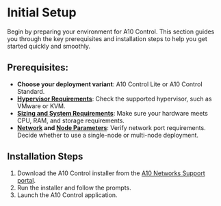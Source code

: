 # Initial Setup

Begin by preparing your environment for A10 Control. This section guides you through the key prerequisites and installation steps to help you get started quickly and smoothly.

## Prerequisites:

- **Choose your deployment variant**: A10 Control Lite or A10 Control Standard.
- **[Hypervisor Requirements](https://documentation.a10networks.com/SYM/Platform/Latest/html/Default.htm#Product/installation/Hypervisor_Req.htm%3FTocPath%3DInstall%2520A10%2520Control%7C_____2)**: Check the supported hypervisor, such as VMware or KVM.
- **[Sizing and System Requirements](https://documentation.a10networks.com/SYM/Platform/Latest/html/Default.htm#Product/installation/Sytem_Prereq.htm%3FTocPath%3DInstall%2520A10%2520Control%7C_____3)**: Make sure your hardware meets CPU, RAM, and storage requirements.
- **[Network](https://documentation.a10networks.com/SYM/Platform/Latest/html/Default.htm#Product/installation/Network_Prereq.htm%3FTocPath%3DInstall%2520A10%2520Control%7C_____4) and [Node Parameters](https://documentation.a10networks.com/SYM/Platform/Latest/html/Default.htm#Product/installation/install-settings-hw.htm%3FTocPath%3DInstall%2520A10%2520Control%7C_____5)**: Verify network port requirements. Decide whether to use a single-node or multi-node deployment.

## Installation Steps

1. Download the A10 Control installer from the [A10 Networks Support portal](https://support.a10networks.com/oauth2_access).
2. Run the installer and follow the prompts.
3. Launch the A10 Control application.